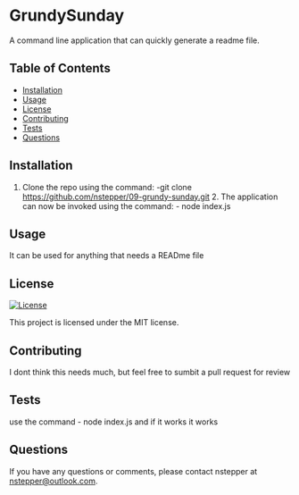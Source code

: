 # GrundySunday

A command line application that can quickly generate a readme file.

## Table of Contents

- [Installation](#installation)
- [Usage](#usage)
- [License](#license)
- [Contributing](#contributing)
- [Tests](#tests)
- [Questions](#questions)

## Installation

1. Clone the repo using the command: -git clone https://github.com/nstepper/09-grundy-sunday.git  2. The application can now be invoked using the command: - node index.js

## Usage

It can be used for anything that needs a READme file

## License

[![License](https://img.shields.io/badge/License-MIT-brightgreen.svg)](https://opensource.org/licenses/MIT)
  
This project is licensed under the MIT license.

## Contributing

I dont think this needs much, but feel free to sumbit a pull request for review

## Tests

use the command - node index.js and if it works it works

## Questions

If you have any questions or comments, please contact nstepper at nstepper@outlook.com.

